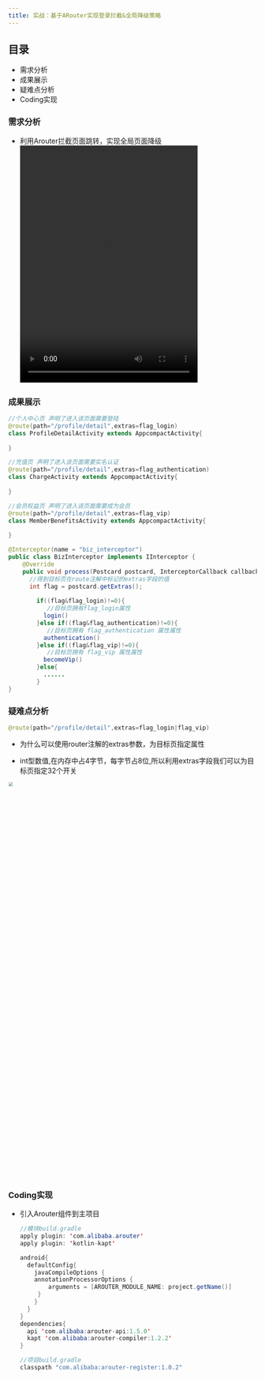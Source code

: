 ```yaml
---
title: 实战：基于ARouter实现登录拦截&全局降级策略
---
```


<!--more-->

## 目录
- 需求分析
- 成果展示
- 疑难点分析
- Coding实现

### 需求分析

  - 利用Arouter拦截页面跳转，实现全局页面降级
    <video src="/imgs/route/arouter_video.mp4" width =360 height=480 controls></video>


### 成果展示
```java
//个人中心页 声明了进入该页面需要登陆
@route(path="/profile/detail",extras=flag_login)
class ProfileDetailActivity extends AppcompactActivity{
  
}

//充值页 声明了进入该页面需要实名认证
@route(path="/profile/detail",extras=flag_authentication)
class ChargeActivity extends AppcompactActivity{
  
}

//会员权益页 声明了进入该页面需要成为会员
@route(path="/profile/detail",extras=flag_vip)
class MemberBenefitsActivity extends AppcompactActivity{
  
}
```



```java
@Interceptor(name = "biz_interceptor")
public class BizInterceptor implements IInterceptor {
    @Override
    public void process(Postcard postcard, InterceptorCallback callback) {
      //得到目标页在route注解中标记的extras字段的值
      int flag = postcard.getExtras();
      
        if((flag&flag_login)!=0){
           //目标页拥有flag_login属性
          login()
        }else if((flag&flag_authentication)!=0){
           //目标页拥有 flag_authentication 属性属性
          authentication()
        }else if((flag&flag_vip)!=0){
           //目标页拥有 flag_vip 属性属性
          becomeVip()
        }else{
          ......
        }
}
```



### 疑难点分析

```java
@route(path="/profile/detail",extras=flag_login|flag_vip)
```

- 为什么可以使用router注解的extras参数，为目标页指定属性

- int型数值,在内存中占4字节，每字节占8位,所以利用extras字段我们可以为目标页指定32个开关

<img src="/imgs/route/arouter_extra.png" style="zoom:50%;" width="1600">

### Coding实现

- 引入Arouter组件到主项目

  ```java
  //模块build.gradle
  apply plugin: 'com.alibaba.arouter'
  apply plugin: 'kotlin-kapt'
  
  android{
    defaultConfig{
      javaCompileOptions {
      annotationProcessorOptions {
          arguments = [AROUTER_MODULE_NAME: project.getName()]
       }
      }
    }
  }
  dependencies{
    api 'com.alibaba:arouter-api:1.5.0'
    kapt 'com.alibaba:arouter-compiler:1.2.2'
  }
  ```

  ```java
  //项目build.gradle
  classpath "com.alibaba:arouter-register:1.0.2"
  ```

  
